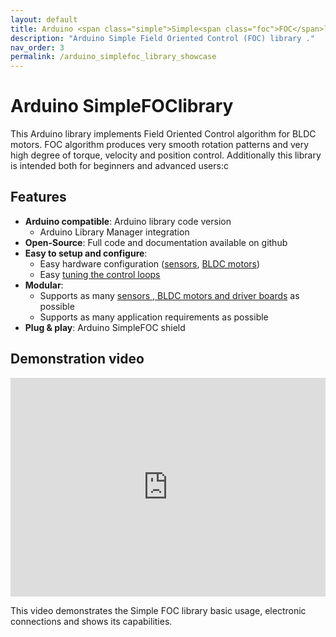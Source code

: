 ```yaml
---
layout: default
title: Arduino <span class="simple">Simple<span class="foc">FOC</span>library</span>
description: "Arduino Simple Field Oriented Control (FOC) library ."
nav_order: 3
permalink: /arduino_simplefoc_library_showcase
---
```



# Arduino <span class="simple">Simple<span class="foc">FOC</span></span>library

This Arduino library implements Field Oriented Control algorithm for BLDC motors. FOC algorithm produces very smooth rotation patterns and very high degree of torque, velocity and position control.
Additionally this library is intended both for beginners and advanced users:c

## Features
- **Arduino compatible**: Arduino library code version 
  - Arduino Library Manager integration
- **Open-Source**: Full code and documentation available on github
- **Easy to setup and configure**: 
  - Easy hardware configuration ([sensors](sensors), [BLDC motors](motor_initialization))
  - Easy [tuning the control loops](control_loops)
- **Modular**:
  - Supports as many [sensors ,  BLDC motors  and  driver boards](electrical_connections) as possible
  - Supports as many application requirements as possible
- **Plug & play**: Arduino SimpleFOC shield

## Demonstration video
<iframe style="height:350px;width:100%; " src="https://www.youtube.com/embed/N_fRYf7Z80k" frameborder="0" allow="accelerometer; autoplay; encrypted-media; gyroscope; picture-in-picture" allowfullscreen></iframe>

This video demonstrates the Simple FOC library basic usage, electronic connections and shows its capabilities.
